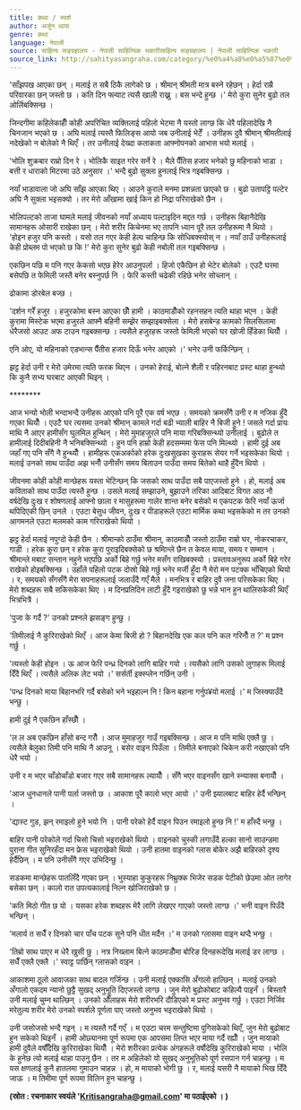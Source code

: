 ```yaml
---
title: कथा / स्पर्श
author: अर्जुन थापा
genre: कथा
language: नेपाली
source: साहित्य सङ्ग्रहालय - नेपाली साहित्यिक भकारीसाहित्य सङ्ग्रहालय | नेपाली साहित्यिक भकारी
source_link: http://sahityasangraha.com/category/%e0%a4%a8%e0%a5%87%e0%a4%aa%e0%a4%be%e0%a4%b2%e0%a5%80-%e0%a4%97%e0%a4%a6%e0%a5%8d%e0%a4%af/%e0%a4%a8%e0%a5%87%e0%a4%aa%e0%a4%be%e0%a4%b2%e0%a5%80-%e0%a4%95%e0%a4%a5%e0%a4%be/
---
```


'साँझपख आएका छन् । मलाई त सबै ठिकै लागेको छ । श्रीमान् श्रीमती मात्र बस्ने रहेछन् । हेर्दा राम्रै परिवारका छन् जस्तो छ । कति दिन फ्ल्याट त्यसै खाली राख्नु । बस भन्दे हुन्छ ।' मेरो कुरा सुनेर बुढो तल ओर्लिबक्सिन्छ ।

जिन्दगीमा कहिलेकाहीँ कोही अपरिचित व्यक्तिलाई पहिलो भेटमा नै यस्तो लाग्छ कि धेरै पहिलादेखि नै चिनजान भएको छ । अघि मलाई त्यस्तै फिलिङ्स आयो जब उनीलाई भेटेँ । उनीहरू दुवै श्रीमान् श्रीमतीलाई नदेखेको न बोलेको नै थिएँ । तर उनीलाई देख्दा कताकता आफ्नोपनको आभास भयो मलाई ।

'भोलि शुक्रबार राम्रो दिन रे । भोलिकै साइत गरेर सर्ने रे । मैले पैँतिस हजार भनेको छु महिनाको भाडा । बत्ती र धाराको मिटरमा उठे अनुसार ।' भन्दै बुढो सुक्ला हुनलाई भित्र गइबक्सिन्छ ।

नयाँ भाडावाला जो अघि साँझ आएका थिए । आउने कुराले मनमा प्रशन्नता छाएको छ । बुढो उतापट्टि पल्टेर अघि नै सुक्ला भइसक्यो । तर मेरो आँखामा खाई किन हो निद्रा परिराखेको छैन ।

भोलिपल्टको ताजा घामले मलाई जीवनको नयाँ अध्याय पल्टाइदिन मद्दत गर्छ । उनीहरू बिहानैदेखि सामानहरू ओसारी राखेका छन् । मेरो शरीर किचेनमा भए तापनि ध्यान पूरै तल उनीहरूमा नै थियो ।  
'होइन हजुर पनि कस्तो । यसो तल गएर केही हेल्प चाहिन्छ कि सोधिबक्स्योस् न । नयाँ ठाउँ उनीहरूलाई केही प्रोब्लम पो भएको छ कि !' मेरो कुरा सुनेर बुढो केही नबोली तल गइबक्सिन्छ ।

एकछिन पछि म पनि गएर केकसो भएछ हेरेर आउनुपर्ला । हिजो एकैछिन हो भेटेर बोलेको । एउटै घरमा बसेपछि त फेमिली जस्तै बनेर बस्नुपर्छ नि । फेरि कस्ती चढेकी रहिछे भनेर सोच्लान् ।

ढोकामा डोरबेल बज्छ ।

'दर्शन गरेँ हजुर । हजुरकोमा बस्न आएका छौँ हामी । काठमाडौँको रहनसहन त्यति थाहा भएन । केही कुरामा मिस्टेक भएमा हजुरले आफ्नै बहिनी सम्झेर सम्झाइबक्सेला । मेरो हसबेन्ड कामको सिलसिलामा धेरैजसो आउट अफ टाउन गइबक्सन्छ । त्यसैले हजुरहरू जस्तो फेमिली भएको घर खोजी हिँडेका थियौँ ।

एनि ओए, यो महिनाको एडभान्स पैँतीस हजार दिऊँ भनेर आएको ।' भनेर उनी फर्किन्छिन् ।

झट्ट हेर्दा उनी र मेरो उमेरमा त्यति फरक थिएन । उनको हेराई, बोल्ने शैली र पहिरनबाट प्रस्ट थाहा हुन्थ्यो कि कुनै सभ्य घरबाट आएकी थिइन् ।

\*\*\*\*\*\*\*\*

आज भन्यो भोली भन्दाभन्दै उनीहरू आएको पनि पूरै एक वर्ष भएछ । समयको क्रमसँगै उनी र म नजिक हुँदै गएका थियौँ । एउटै घर त्यसमा उनको श्रीमान् कामले गर्दा बढी भ्याली बाहिर नै बिजी हुने ! जसले गर्दा प्रायः माथि नै आएर हामीसँग घुलमिल हुन्थिन् । मेरो मुमाहजुरले पनि माया गरिबक्सिन्थ्यो उनीलाई । बुढोले त हामीलाई दिदीबहिनी नै भनिबक्सिन्थ्यो । हुन पनि हाम्रो केही हदसम्ममा फेस पनि मिल्थ्यो । हामी दुई अब जहाँ गए पनि सँगै नै हुन्थ्यौँ । हामीहरू एकअर्काको हरेक दुःखसुखका कुराहरू सेयर गर्ने भइसकेका थियो । मलाई उनको साथ पाउँदा अझ भनौँ उनीसँग समय बिताउन पाउँदा समय बितेको थाहै हुँदैन थियो ।

जीवनमा कोही कोही मान्छेहरू यस्ता भेटिन्छन् कि जसको साथ पाउँदा सबै पाएजस्तो हुने । हो, मलाई अब कविताको साथ पाउँदा त्यस्तै हुन्छ । उसले मलाई सम्झाउने, बुझाउने तरिका आदिबाट विगत आठ नौ वर्षदेखि दुःख र शोषणलाई आफ्नो छाला र मासुहरूमा गालेर शान्त बनेर बसेको म एकपटक फेरि नयाँ ऊर्जा थपिदिएकी छिन् उनले । एउटा बेसुध जीवन, दुःख र पीडाहरूले एउटा मार्मिक कथा भइसकेको म तर उनको आगमनले एउटा मलमको काम गरिराखेको थियो ।

झट्ट हेर्दा मलाई नपुग्दो केही छैन । श्रीमान्को ठाउँमा श्रीमान्, काठमाडौँ जस्तो ठाउँमा राम्रो घर, नोकरचाकर, गाडी । हरेक कुरा छन् र हरेक कुरा पुराइदिबक्सेको छ श्रमिान्ले छैन त केवल माया, समय र सम्मान । श्रीमान्ले मबाट सन्तान नहुने भएपछि अर्को बिहे गर्छु भनेर मसँग राखिबक्स्यो । प्रस्तावअनुरूप अर्को बिहे गरेर राखेको होइबक्सिन्छ । उहाँले पहिलो पटक दोस्रो बिहे गर्छु भनेर मर्जी हुँदा नै मेरो मन पटक्क भाँचिएको थियो । र, समयको सँगसँगै मेरा सपनाहरूलाई जलाउँदै गएँ मैले । मनभित्र र बाहिर दुवै जना परिसकेका थिए । मेरो शब्दहरू सबै सकिसकेका थिए । म दिनप्रतिदिन लाटी हुँदै गइराखेको छु भन्ने भान हुन थालिसकेकी थिएँ भित्रभित्रै ।

'पुजा के गर्दै ?' उनको प्रश्नले झसङ्ग हुन्छु ।

'तिमीलाई नै कुरिराखेको थिएँ । आज केमा बिजी हो ? बिहानदेखि एक कल पनि कल गरिनौँ त ?' म प्रश्न गर्छु ।

'त्यस्तो केही होइन । ऊ आज फेरि पन्ध्र दिनको लागि बाहिर गयो । त्यसैको लागि उसको लुगाहरू मिलाई दिँदै थिएँ । त्यसैले अलिक लेट भयो ।' सर्सर्ती इक्स्प्लेन गर्छिन् उनी ।

'पन्ध्र दिनको माया बिहानभरि गर्दै बसेको भने भइहाल्न नि ! किन बहाना गर्नुप¥यो मलाई ।' म जिस्क्याउँदै भन्छु ।

हामी दुई नै एकछिन हाँस्छौँ ।

'ल ल अब एकछिन हाँसो बन्द गरौँ । आज मुमाहजुर गाउँ गइबक्सिन्छ । आज म पनि माथि एक्लै छु । त्यसैले बेलुका तिमी पनि माथि नै आउनू । बसेर वाइन पिउँला । तिमीले बनाएको चिकेन करी नखाएको पनि धेरै भयो ।

उनी र म भएर चाँडोचाँडो बजार गएर सबै सामानहरू ल्यायौँ । सँगै भएर वाइनसँग खाने स्न्याक्स बनायौँ ।

'आज धुनधानले पानी पर्ला जस्तो छ । आकाश पूरै कालो भएर आयो ।' उनी झ्यालबाट बाहिर हेर्दै भन्छिन् ।

'द्यास्ट गुड, झन् रमाइलो हुने भयो नि । पानी परेको हेर्दै वाइन पिउन रमाइलो हुन्छ नि !' म हाँस्दै भन्छु ।

बाहिर पानी परेकोले गर्दा चिसो चिसो भइराखेको थियो । वाइनको चुस्की लगाउँदै हल्का सानो साउन्डमा पुराना गीत सुनिरहँदा मन फ्रेस भइराखेको थियो । उनी हातमा वाइनको ग्लास बोकेर अझै बाहिरको दृश्य हेर्दैछिन् । म पनि उनीसँगै गएर उभिदिन्छु ।

सडकमा मान्छेहरू पातलिँदै गएका छन् । भुस्याहा कुकुरहरू निथ्रुक्क भिजेर सडक पेटीको छेउमा ओत लागेर बसेका छन् । कालो रात उपत्यकालाई निल्न खोजिराखेको छ ।

'कति मिठो गीत छ यो । यसका हरेक शब्दहरू मेरै लागि लेखएर गाएको जस्तो लाग्छ ।' भनी वाइन पिउँदै भन्छिन् ।

'मलार्य त सधैँ र दिनको चार पाँच पटक सुने पनि धीत मर्दैन ।' म उनको ग्लासमा वाइन थप्दै भन्छु ।

'तिम्रो साथ पाएर म धेरै खुसी छु । नत्र निख्लाम बित्ने काठमाडौँमा बोरिङ दिनहरूदेखि मलाई डर लाग्छ । सधैँ एक्लै एक्लै ।' स्वाट्ट पार्छिन् ग्लासको वाइन ।

आकाशमा ठूलो आवाजका साथ बादल गर्जिन्छ । उनी मलाई एक्कासि अँगालो हाल्छिन् । मलाई उनको अँगालो एकदम न्यानो छुट्टै सुखद् अनुभूति दिएजस्तो लाग्छ । जुन मेरो बुढोकोबाट कहिल्यै पाइनँ । बिस्तारै उनी मलाई चुम्न थाल्छिन् । उनको औँलाहरू मेरो शरीरभरि दौडिएको म प्रस्ट अनुभव गर्छु । एउटा निर्जिव मरेतुल्य शरीर मेरो उनको स्पर्शले पूर्णता पाए जस्तो अनुभव भइराखेको थियो ।

उनी जसोजसो भन्दै गइन् । म त्यस्तै गर्दै गएँ । म एउटा चरम सन्तुष्टिमा पुगिसकेको थिएँ, जुन मेरो बुढोबाट हुन सकेको थिइनँ । हामी ओछ्यानमा पूर्ण रूपमा एक आपसमा लिप्त भएर माया गर्दै रह्यौँ । जुन मायाको हामी दुवैले वर्षौँदेखि कुरिराखेका थियौँ । मेरो शरीरका प्रत्येक अंगहरूले वर्षौदेखि कुरिराखेको माया । भोलि के हुनेछ त्यो मलाई थाहा पाउनु छैन । तर म अहिलेको यो सुखद् अनुभूतिको पूर्ण रसपान गर्न चाहन्छु । म यस क्षणलाई कुनै हातलमा गुमाउन चाहन्न । हो, म मायाको भोगी छु । र, मलाई यसरी नै मायाको भिख दिँदै जाऊ । म तिमीमा पूर्ण रूपमा विलिन हुन चाहन्छु ।

**(स्रोत : रचनाकार स्वयंले '<a href="mailto:Kritisangraha@gmail.com" class="email">Kritisangraha@gmail.com</a>' मा पठाईएको । )**
